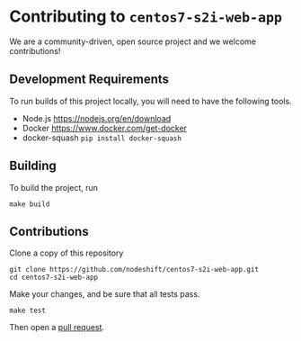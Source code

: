 # Contributing to `centos7-s2i-web-app`

We are a community-driven, open source project and we welcome
contributions!

## Development Requirements

To run builds of this project locally, you will need to have the
following tools.

* Node.js https://nodejs.org/en/download
* Docker https://www.docker.com/get-docker
* docker-squash `pip install docker-squash`

## Building

To build the project, run

```
make build
```

## Contributions

Clone a copy of this repository

```
git clone https://github.com/nodeshift/centos7-s2i-web-app.git
cd centos7-s2i-web-app
```

Make your changes, and be sure that all tests pass.

```
make test
```

Then open a [pull request](https://github.com/nodeshift/centos7-s2i-web-app/compare).

